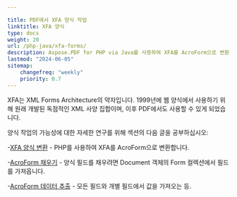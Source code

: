 ```yaml
---

title: PDF에서 XFA 양식 작업
linktitle: XFA 양식
type: docs
weight: 20
url: /php-java/xfa-forms/
description: Aspose.PDF for PHP via Java를 사용하여 XFA를 AcroForm으로 변환하고, PDF 문서의 양식 필드를 채우고, 양식에서 데이터를 추출할 수 있습니다.
lastmod: "2024-06-05"
sitemap:
    changefreq: "weekly"
    priority: 0.7
---
```


XFA는 XML Forms Architecture의 약자입니다. 1999년에 웹 양식에서 사용하기 위해 원래 개발된 독점적인 XML 사양 집합이며, 이후 PDF에서도 사용할 수 있게 되었습니다.

양식 작업의 가능성에 대한 자세한 연구를 위해 섹션의 다음 글을 공부하십시오:

-[XFA 양식 변환](/pdf/php-java/convert-form/) - PHP를 사용하여 XFA를 AcroForm으로 변환합니다.

-[AcroForm 채우기](/pdf/php-java/fill-form/) - 양식 필드를 채우려면 Document 객체의 Form 컬렉션에서 필드를 가져옵니다.

-[AcroForm 데이터 추출](/pdf/php-java/extract-form/) - 모든 필드와 개별 필드에서 값을 가져오는 등.